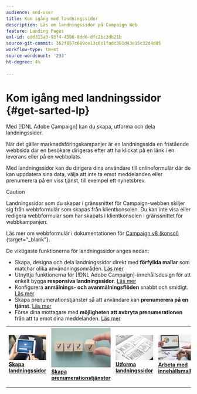 ```yaml
---
audience: end-user
title: Kom igång med landningssidor
description: Läs om landningssidor på Campaign Web
feature: Landing Pages
exl-id: edd313a3-93f4-4596-8dd6-dfc2bc3db21b
source-git-commit: 362f657c689ce13c6c1fadc381d43e15c32d4d05
workflow-type: tm+mt
source-wordcount: '233'
ht-degree: 4%

---
```


# Kom igång med landningssidor {#get-sarted-lp}

Med [!DNL Adobe Campaign] kan du skapa, utforma och dela landningssidor.

När det gäller marknadsföringskampanjer är en landningssida en fristående webbsida där en besökare dirigeras efter att ha klickat på en länk i en leverans eller på en webbplats.

Med landningssidor kan du dirigera dina användare till onlineformulär där de kan uppdatera sina data, välja att inte ta emot meddelanden eller prenumerera på en viss tjänst, till exempel ett nyhetsbrev.

>[!CAUTION]
>
>Landningssidor som du skapar i gränssnittet för Campaign-webben skiljer sig från webbformulär som skapas från klientkonsolen. Du kan inte visa eller redigera webbformulär som har skapats i klientkonsolen i gränssnittet för webbkampanjen.
>
>Läs mer om webbformulär i dokumentationen för [Campaign v8 (konsol)](https://experienceleague.adobe.com/docs/campaign/campaign-v8/content/webapps.html){target="_blank"}.

De viktigaste funktionerna för landningssidor anges nedan:

* Skapa, designa och dela landningssidor direkt med **förfyllda mallar** som matchar olika användningsområden. [Läs mer](create-lp.md)
* Utnyttja funktionerna för [!DNL Adobe Campaign]-innehållsdesign för att enkelt bygga **responsiva landningssidor**. [Läs mer](lp-content.md)
* Konfigurera **anmälnings- och avanmälningsflöden** snabbt och smidigt. [Läs mer](lp-use-cases.md)
* Skapa prenumerationstjänster så att användare kan **prenumerera på en tjänst**. [Läs mer](lp-use-cases.md#lp-subscription)
* Förse dina mottagare med **möjligheten att avbryta prenumerationen** från att ta emot dina meddelanden. [Läs mer](lp-use-cases.md#lp-unsubscription)
  <!--Send a **confirmation email** upon opt-in or opt-out.-->

<table style="table-layout:fixed"><tr style="border: 0;">
<td>
<a href="create-lp.md">
<img alt="Lead" src="../assets/do-not-localize/lp-subscription.jpeg">
</a>
<div><a href="create-lp.md"><strong>Skapa landningssidor</strong>
</div>
<p>
</td>
<td>
<a href="../audience/manage-services.md">
<img alt="Sällan" src="../assets/do-not-localize/lp-list.jpg">
</a>
<div>
<a href="../audience/manage-services.md"><strong>Skapa prenumerationstjänster</strong></a>
</div>
<p></td>
<td>
<a href="lp-content.md">
<img alt="Validering" src="../assets/do-not-localize/lp-design.jpg">
</a>
<div>
<a href="lp-content.md"><strong>Utforma landningssidor</strong></a>
</div>
<p>
</td>
<td>
<a href="lp-templates.md">
<img alt="Validering" src="../assets/do-not-localize/lp-reporting.jpg">
</a>
<div>
<a href="lp-templates.md"><strong>Arbeta med innehållsmallar</strong></a>
</div>
<p>
</td>
</tr></table>
